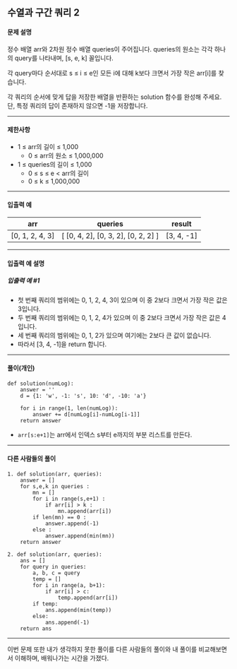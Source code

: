 ## 수열과 구간 쿼리 2

#### 문제 설명
정수 배열 arr와 2차원 정수 배열 queries이 주어집니다. queries의 원소는 각각 하나의 query를 나타내며, [s, e, k] 꼴입니다.

각 query마다 순서대로 s ≤ i ≤ e인 모든 i에 대해 k보다 크면서 가장 작은 arr[i]를 찾습니다.

각 쿼리의 순서에 맞게 답을 저장한 배열을 반환하는 solution 함수를 완성해 주세요.
단, 특정 쿼리의 답이 존재하지 않으면 -1을 저장합니다.

---

#### 제한사항
- 1 ≤ arr의 길이 ≤ 1,000
    - 0 ≤ arr의 원소 ≤ 1,000,000
- 1 ≤ queries의 길이 ≤ 1,000
    - 0 ≤ s ≤ e < arr의 길이
    - 0 ≤ k ≤ 1,000,000   

---

#### 입출력 예
| arr               | queries               | result   |
|-------------------|-----------------------|----------|
| [0, 1, 2, 4, 3]   | [ [0, 4, 2], [0, 3, 2], [0, 2, 2] ] | [3, 4, -1] |



---
#### 입출력 예 설명
##### 입출력 예 #1

- 첫 번째 쿼리의 범위에는 0, 1, 2, 4, 3이 있으며 이 중 2보다 크면서 가장 작은 값은 3입니다.
- 두 번째 쿼리의 범위에는 0, 1, 2, 4가 있으며 이 중 2보다 크면서 가장 작은 값은 4입니다.
- 세 번째 쿼리의 범위에는 0, 1, 2가 있으며 여기에는 2보다 큰 값이 없습니다.
- 따라서 [3, 4, -1]을 return 합니다.

----
#### 풀이(개인)
```
def solution(numLog):
    answer = ''
    d = {1: 'w', -1: 's', 10: 'd', -10: 'a'}

    for i in range(1, len(numLog)):
        answer += d[numLog[i]-numLog[i-1]]
    return answer

```
- `arr[s:e+1]`는 arr에서 인덱스 s부터 e까지의 부분 리스트를 만든다.

---

#### 다른 사람들의 풀이
```
1. def solution(arr, queries):
    answer = []
    for s,e,k in queries :
        mn = []
        for i in range(s,e+1) :
            if arr[i] > k :
                mn.append(arr[i])
        if len(mn) == 0 :
            answer.append(-1)
        else :
            answer.append(min(mn))
    return answer 

2. def solution(arr, queries):
    ans = []
    for query in queries:
        a, b, c = query
        temp = []        
        for i in range(a, b+1):
            if arr[i] > c:
                temp.append(arr[i])
        if temp:
            ans.append(min(temp))
        else:
            ans.append(-1)
    return ans

```

---

이번 문제 또한 내가 생각하지 못한 풀이를 다른 사람들의 풀이와 내 풀이를 비교해보면서 이해하며, 배워나가는 시간을 가졌다.
